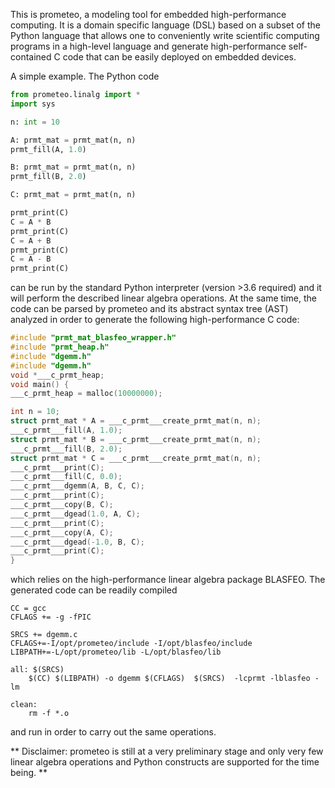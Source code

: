 This is prometeo, a modeling tool for embedded high-performance computing. It is a 
domain specific language (DSL) based on a subset of the Python language that allows 
one to conveniently write scientific computing programs in a high-level language and generate
high-performance self-contained C code that can be easily deployed on embedded devices.

A simple example. The Python code
```python
from prometeo.linalg import *
import sys 

n: int = 10

A: prmt_mat = prmt_mat(n, n)
prmt_fill(A, 1.0)

B: prmt_mat = prmt_mat(n, n)
prmt_fill(B, 2.0)

C: prmt_mat = prmt_mat(n, n)

prmt_print(C)
C = A * B
prmt_print(C)
C = A + B
prmt_print(C)
C = A - B
prmt_print(C)
```
can be run by the standard Python interpreter (version >3.6 required) and it 
will perform the described linear algebra operations. At the same time, the code
can be parsed by prometeo and its abstract syntax tree (AST) analyzed in order
to generate the following high-performance C code:
```c
#include "prmt_mat_blasfeo_wrapper.h"
#include "prmt_heap.h"
#include "dgemm.h"
#include "dgemm.h"
void *___c_prmt_heap; 
void main() { 
___c_prmt_heap = malloc(10000000); 

int n = 10;
struct prmt_mat * A = ___c_prmt___create_prmt_mat(n, n);
___c_prmt___fill(A, 1.0);
struct prmt_mat * B = ___c_prmt___create_prmt_mat(n, n);
___c_prmt___fill(B, 2.0);
struct prmt_mat * C = ___c_prmt___create_prmt_mat(n, n);
___c_prmt___print(C);
___c_prmt___fill(C, 0.0);
___c_prmt___dgemm(A, B, C, C);
___c_prmt___print(C);
___c_prmt___copy(B, C);
___c_prmt___dgead(1.0, A, C);
___c_prmt___print(C);
___c_prmt___copy(A, C);
___c_prmt___dgead(-1.0, B, C);
___c_prmt___print(C);
}
```
which relies on the high-performance linear algebra package BLASFEO. The generated code can be
readily compiled
```make
CC = gcc
CFLAGS += -g -fPIC

SRCS += dgemm.c 
CFLAGS+=-I/opt/prometeo/include -I/opt/blasfeo/include
LIBPATH+=-L/opt/prometeo/lib -L/opt/blasfeo/lib 

all: $(SRCS) 
	$(CC) $(LIBPATH) -o dgemm $(CFLAGS)  $(SRCS)  -lcprmt -lblasfeo -lm

clean:
	rm -f *.o
```
and run in order to carry out the same operations.

** Disclaimer: prometeo is still at a very preliminary stage and only very few linear algebra operations and Python constructs are supported for the time being. **

